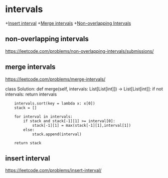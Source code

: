 # intervals
+[Insert interval](#insert-interval)
+[Merge intervals](#merge-intervals)
+[Non-overlapping Intervals](#non-overlapping-intervals)

## non-overlapping intervals

https://leetcode.com/problems/non-overlapping-intervals/submissions/

## merge intervals

https://leetcode.com/problems/merge-intervals/

class Solution:
    def merge(self, intervals: List[List[int]]) -> List[List[int]]:
        if not intervals:
            return intervals
        
        intervals.sort(key = lambda x: x[0])
        stack = []
        
        for interval in intervals:
            if stack and stack[-1][1] >= interval[0]:
                stack[-1][1] = max(stack[-1][1],interval[1])
            else:
                stack.append(interval)
                
        return stack

## insert interval

https://leetcode.com/problems/insert-interval/
